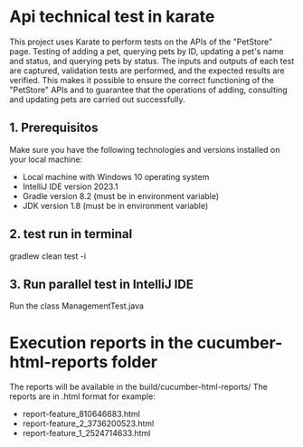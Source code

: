 # Api technical test in karate

This project uses Karate to perform tests on the APIs of the "PetStore" page. Testing of adding a pet, querying pets by ID, updating a pet's name and status, and querying pets by status. The inputs and outputs of each test are captured, validation tests are performed, and the expected results are verified. This makes it possible to ensure the correct functioning of the "PetStore" APIs and to guarantee that the operations of adding, consulting and updating pets are carried out successfully.

## 1. Prerequisitos

Make sure you have the following technologies and versions installed on your local machine:

- Local machine with Windows 10 operating system
- IntelliJ IDE version 2023.1
- Gradle version 8.2 (must be in environment variable)
- JDK version 1.8 (must be in environment variable)

## 2. test run in terminal

gradlew clean test -i

## 3. Run parallel test in IntelliJ IDE

Run the class ManagementTest.java 

# Execution reports in the cucumber-html-reports folder
The reports will be available in the build/cucumber-html-reports/
The reports are in .html format for example:
- report-feature_810646683.html
- report-feature_2_3736200523.html
- report-feature_1_2524714633.html
